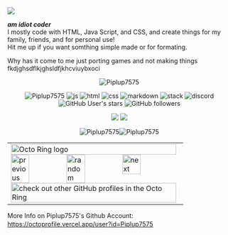 <img src="https://readme-typing-svg.herokuapp.com?vCenter=true&lines=Hello!;HTML,+CSS,+and+Javascript+Coder;Check+out+my+music!;Check+out+my+youtube!;">

***am idiot coder***    
I mostly code with HTML, Java Script, and CSS, and create things for my family, friends, and for personal use!    
Hit me up if you want somthing simple made or for formating.
  
Why has it come to me just porting games and not making things fkdjghsdflkjghsldfjkhcviuybxoci  
  
<p align="center">
    <img src="https://github-profile-trophy.vercel.app/?username=Piplup7575&theme=discord" alt="Piplup7575" />   
          </p> 
          
<p align="center"> 
  <img src="https://komarev.com/ghpvc/?username=Piplup7575&label=Profile Visitors&color=001eff" alt="Piplup7575" /> 
  <img src="https://img.shields.io/badge/Knows-JavaScript-blue/?logo=javascript&logoColor=warning&color=yellow" alt="js">
  <img src="https://img.shields.io/badge/Knows-HTML-blue/?logo=html5&logoColor=warning&color=orange" alt="html">
  <img src="https://img.shields.io/badge/Knows-CSS-blue/?logo=css3&logoColor=blue&color=blue" alt="css">
  <img src="https://img.shields.io/badge/Knows-MarkDown-FFF?logo=markdown" alt="markdown">
  <img src="https://img.shields.io/badge/Uses-stackoverflow-blue/?logo=stackoverflow&logoColor=warning&color=ef8236" alt="stack">
  <img src="https://img.shields.io/badge/Uses-Discord-blue/?logo=discord&logoColor=warning&color=7289DA" alt="discord">
  <img alt="GitHub User's stars" src="https://img.shields.io/github/stars/Piplup7575?color=yellow&label=User%20Stars&logo=github&logoColor=yellow">
  <img alt="GitHub followers" src="https://img.shields.io/github/followers/Piplup7575?color=g&label=User%20Followers&logo=github">
</p>

<p align="center"> <a href="https://soundcloud.com/piplup7575" target="blank"><img src="https://img.shields.io/badge/Soundcloud-Piplup7575-orange?style=for-the-badge&logo=Soundcloud"/></a>
<a href="https://www.youtube.com/channel/UCGbdp5QuzybZQs_SvXgV22A" target="blank"><img src="https://img.shields.io/badge/Youtube-Piplup7575-red?style=for-the-badge&logo=youtube&logoColor=red"/></a></p>

<p align="center"><img src="https://github-readme-stats.vercel.app/api?username=Piplup7575&show_icons=true&theme=dark&locale=en" alt="Piplup7575" /><img  src="https://github-readme-stats.vercel.app/api/top-langs?username=Piplup7575&show_icons=true&theme=dark&locale=en&langs_count=10&layout=compact" alt="Piplup7575" /></p>

<p align="center">
<table><tbody><tr><td><a href="https://octo-ring.com/"><img src="https://octo-ring.com/static/img/widget/top.png" width="99%" alt="Octo Ring logo" align="top"></a><br><a href="https://octo-ring.com/p/Piplup7575/prev"><img src="https://octo-ring.com/static/img/widget/prev.png" width="33%" alt="previous" align="top" title="previous profile"></a><a href="https://octo-ring.com/p/Piplup7575/random"><img src="https://octo-ring.com/static/img/widget/random.png" width="33%" alt="random" align="top" title="random profile"></a><a href="https://octo-ring.com/p/Piplup7575/next"><img src="https://octo-ring.com/static/img/widget/next.png" width="33%" alt="next" align="top" title="next profile"></a><br><a href="https://octo-ring.com/"><img src="https://octo-ring.com/static/img/widget/bottom.png" width="99%" alt="check out other GitHub profiles in the Octo Ring" align="top"></a></td></tr></tbody></table></p>
  
More Info on Piplup7575's Github Account: https://octoprofile.vercel.app/user?id=Piplup7575
ㅤ    

